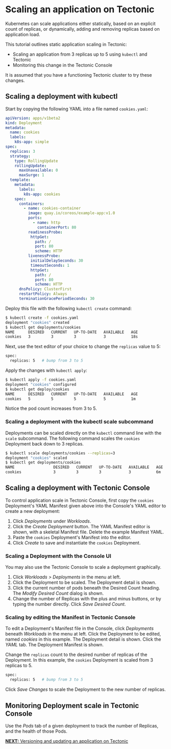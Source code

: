 # Scaling an application on Tectonic

Kubernetes can scale applications either statically, based on an explicit count of replicas, or dynamically, adding and removing replicas based on application load.

This tutorial outlines static application scaling in Tectonic:

* Scaling an application from 3 replicas up to 5 using `kubectl` and Tectonic
* Monitoring this change in the Tectonic Console

It is assumed that you have a functioning Tectonic cluster to try these changes.

## Scaling a deployment with kubectl

Start by copying the following YAML into a file named `cookies.yaml`:

```yaml
apiVersion: apps/v1beta2
kind: Deployment
metadata:
  name: cookies
  labels:
    k8s-app: simple
spec:
  replicas: 3
  strategy:
    type: RollingUpdate
    rollingUpdate:
      maxUnavailable: 0
      maxSurge: 1
  template:
    metadata:
      labels:
        k8s-app: cookies
    spec:
      containers:
        - name: cookies-container
          image: quay.io/coreos/example-app:v1.0
          ports:
            - name: http
              containerPort: 80
          readinessProbe:
           httpGet:
             path: /
             port: 80
             scheme: HTTP
          livenessProbe:
           initialDelaySeconds: 30
           timeoutSeconds: 1
           httpGet:
             path: /
             port: 80
             scheme: HTTP
      dnsPolicy: ClusterFirst
      restartPolicy: Always
      terminationGracePeriodSeconds: 30
```

Deploy this file with the following `kubectl create` command:

```sh
$ kubectl create -f cookies.yaml
deployment "cookies" created
$ kubectl get deployments/cookies
NAME      DESIRED   CURRENT   UP-TO-DATE   AVAILABLE   AGE
cookies   3         3         3            3           18s
```

Next, use the text editor of your choice to change the `replicas` value to 5:

```sh
spec:
  replicas: 5   # bump from 3 to 5
```

Apply the changes with `kubectl apply`:

```sh
$ kubectl apply -f cookies.yaml
deployment "cookies" configured
$ kubectl get deploy/cookies
NAME      DESIRED   CURRENT   UP-TO-DATE   AVAILABLE   AGE
cookies   5         5         5            5           1m
```

Notice the pod count increases from 3 to 5.

### Scaling a deployment with the kubectl scale subcommand

Deployments can be scaled directly on the `kubectl` command line with the `scale` subcommand. The following command scales the `cookies` Deployment back down to 3 replicas.

```sh
$ kubectl scale deployments/cookies --replicas=3
deployment "cookies" scaled
$ kubectl get deployments/cookies
NAME                 DESIRED   CURRENT   UP-TO-DATE   AVAILABLE   AGE
cookies              3         3         3            3           6m
```

## Scaling a deployment with Tectonic Console

To control application scale in Tectonic Console, first copy the `cookies` Deployment's YAML Manifest given above into the Console's YAML editor to create a new deployment:

1. Click *Deployments* under *Workloads*.
2. Click the *Create Deployment* button. The YAML Manifest editor is shown, with a skeletal Manifest file. Delete the example Manifest YAML.
3. Paste the `cookies` Deployment's Manifest into the editor.
4. Click *Create* to save and instantiate the `cookies` Deployment.

### Scaling a Deployment with the Console UI

You may also use the Tectonic Console to scale a deployment graphically.

1. Click *Workloads > Deployments* in the menu at left.
2. Click the Deployment to be scaled. The Deployment detail is shown.
3. Click the current number of pods beneath the Desired Count heading. The *Modify Desired Count* dialog is shown.
4. Change the number of Replicas with the plus and minus buttons, or by typing the number directly. Click *Save Desired Count*.

### Scaling by editing the Manifest in Tectonic Console

To edit a Deployment's Manifest file in the Console, click *Deployments* beneath *Workloads* in the menu at left. Click the Deployment to be edited, named *cookies* in this example. The Deployment detail is shown. Click the *YAML* tab. The Deployment Manifest is shown.

Change the `replicas` count to the desired number of replicas of the Deployment. In this example, the `cookies` Deployment is scaled from 3 replicas to 5.

```sh
spec:
  replicas: 5   # bump from 3 to 5
```

Click *Save Changes* to scale the Deployment to the new number of replicas.

## Monitoring Deployment scale in Tectonic Console

Use the *Pods* tab of a given deployment to track the number of Replicas, and the health of those Pods.

[**NEXT:** Versioning and updating an application on Tectonic][versioning-app]


[versioning-app]: rolling-deployments.md
